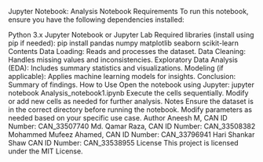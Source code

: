 Jupyter Notebook: Analysis Notebook
Requirements
To run this notebook, ensure you have the following dependencies installed:

Python 3.x
Jupyter Notebook or Jupyter Lab
Required libraries (install using pip if needed):
pip install pandas numpy matplotlib seaborn scikit-learn
Contents
Data Loading: Reads and processes the dataset.
Data Cleaning: Handles missing values and inconsistencies.
Exploratory Data Analysis (EDA): Includes summary statistics and visualizations.
Modeling (if applicable): Applies machine learning models for insights.
Conclusion: Summary of findings.
How to Use
Open the notebook using Jupyter:
jupyter notebook Analysis_notebook1.ipynb
Execute the cells sequentially.
Modify or add new cells as needed for further analysis.
Notes
Ensure the dataset is in the correct directory before running the notebook.
Modify parameters as needed based on your specific use case.
Author
Aneesh M, CAN ID Number: CAN_33507740
Md. Qamar Raza, CAN ID Number: CAN_33508382
Mohammed Mufeez Ahamed, CAN ID Number: CAN_33796941
Hari Shankar Shaw CAN ID Number: CAN_33538955
License
This project is licensed under the MIT License.
